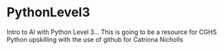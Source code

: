# PythonLevel3
Intro to AI with Python Level 3...
This is going to be a resource for CGHS Python upskilling with the use of github for Catriona Nicholls
